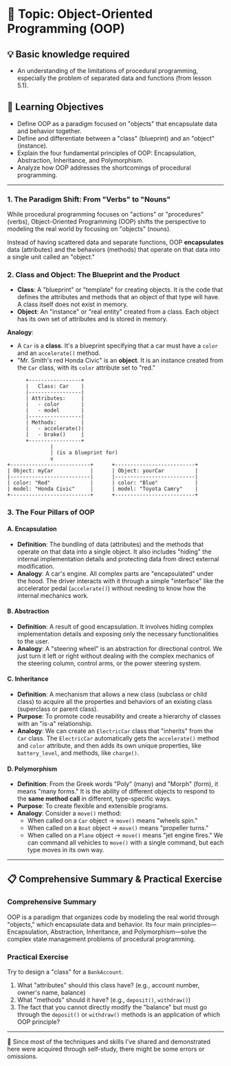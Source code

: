 # 📖 Topic: Object-Oriented Programming (OOP)

## 💡 Basic knowledge required

- An understanding of the limitations of procedural programming, especially the problem of separated data and functions (from lesson 5.1).

## 🎯 Learning Objectives

- Define OOP as a paradigm focused on "objects" that encapsulate data and behavior together.
- Define and differentiate between a "class" (blueprint) and an "object" (instance).
- Explain the four fundamental principles of OOP: Encapsulation, Abstraction, Inheritance, and Polymorphism.
- Analyze how OOP addresses the shortcomings of procedural programming.

---

### 1. The Paradigm Shift: From "Verbs" to "Nouns"

While procedural programming focuses on "actions" or "procedures" (verbs), Object-Oriented Programming (OOP) shifts the perspective to modeling the real world by focusing on "objects" (nouns).

Instead of having scattered data and separate functions, OOP **encapsulates** data (attributes) and the behaviors (methods) that operate on that data into a single unit called an "object."

### 2. Class and Object: The Blueprint and the Product

-   **Class**: A "blueprint" or "template" for creating objects. It is the code that defines the attributes and methods that an object of that type will have. A class itself does not exist in memory.
-   **Object**: An "instance" or "real entity" created from a class. Each object has its own set of attributes and is stored in memory.

**Analogy**:
-   A `Car` is a **class**. It's a blueprint specifying that a car must have a `color` and an `accelerate()` method.
-   "Mr. Smith's red Honda Civic" is an **object**. It is an instance created from the `Car` class, with its `color` attribute set to "red."

```
      +-----------------+
      |   Class: Car    |
      |-----------------|
      | Attributes:     |
      |   - color       |
      |   - model       |
      |-----------------|
      | Methods:        |
      |   - accelerate()|
      |   - brake()     |
      +-----------------+
              |
              | (is a blueprint for)
              v
+--------------------------+      +--------------------------+
| Object: myCar            |      | Object: yourCar          |
|--------------------------|      |--------------------------|
| color: "Red"             |      | color: "Blue"            |
| model: "Honda Civic"     |      | model: "Toyota Camry"    |
+--------------------------+      +--------------------------+
```

### 3. The Four Pillars of OOP

#### A. Encapsulation

-   **Definition**: The bundling of data (attributes) and the methods that operate on that data into a single object. It also includes "hiding" the internal implementation details and protecting data from direct external modification.
-   **Analogy**: A car's engine. All complex parts are "encapsulated" under the hood. The driver interacts with it through a simple "interface" like the accelerator pedal (`accelerate()`) without needing to know how the internal mechanics work.

#### B. Abstraction

-   **Definition**: A result of good encapsulation. It involves hiding complex implementation details and exposing only the necessary functionalities to the user.
-   **Analogy**: A "steering wheel" is an abstraction for directional control. We just turn it left or right without dealing with the complex mechanics of the steering column, control arms, or the power steering system.

#### C. Inheritance

-   **Definition**: A mechanism that allows a new class (subclass or child class) to acquire all the properties and behaviors of an existing class (superclass or parent class).
-   **Purpose**: To promote code reusability and create a hierarchy of classes with an "is-a" relationship.
-   **Analogy**: We can create an `ElectricCar` class that "inherits" from the `Car` class. The `ElectricCar` automatically gets the `accelerate()` method and `color` attribute, and then adds its own unique properties, like `battery_level`, and methods, like `charge()`.

#### D. Polymorphism

-   **Definition**: From the Greek words "Poly" (many) and "Morph" (form), it means "many forms." It is the ability of different objects to respond to the **same method call** in different, type-specific ways.
-   **Purpose**: To create flexible and extensible programs.
-   **Analogy**: Consider a `move()` method:
    -   When called on a `Car` object -> `move()` means "wheels spin."
    -   When called on a `Boat` object -> `move()` means "propeller turns."
    -   When called on a `Plane` object -> `move()` means "jet engine fires."
    We can command all vehicles to `move()` with a single command, but each type moves in its own way.

---

## 📋 Comprehensive Summary & Practical Exercise

### Comprehensive Summary

OOP is a paradigm that organizes code by modeling the real world through "objects," which encapsulate data and behavior. Its four main principles—Encapsulation, Abstraction, Inheritance, and Polymorphism—solve the complex state management problems of procedural programming.

### Practical Exercise

Try to design a "class" for a `BankAccount`.
1.  What "attributes" should this class have? (e.g., account number, owner's name, balance)
2.  What "methods" should it have? (e.g., `deposit()`, `withdraw()`)
3.  The fact that you cannot directly modify the "balance" but must go through the `deposit()` or `withdraw()` methods is an application of which OOP principle?

---

📍 Since most of the techniques and skills I've shared and demonstrated here were acquired through self-study, there might be some errors or omissions.
